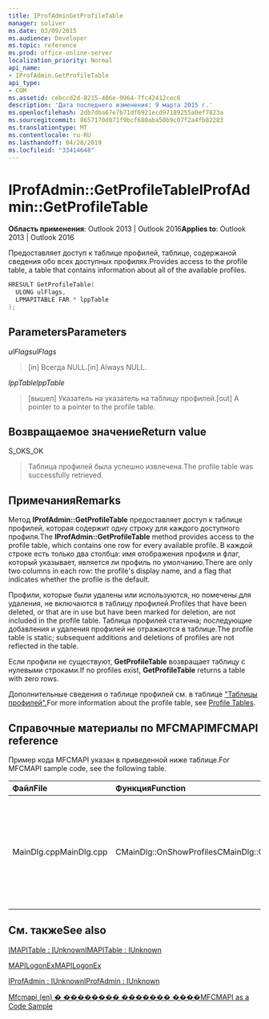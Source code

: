 ```yaml
---
title: IProfAdminGetProfileTable
manager: soliver
ms.date: 03/09/2015
ms.audience: Developer
ms.topic: reference
ms.prod: office-online-server
localization_priority: Normal
api_name:
- IProfAdmin.GetProfileTable
api_type:
- COM
ms.assetid: cebccd2d-8215-486e-9964-7fc42412cec6
description: 'Дата последнего изменения: 9 марта 2015 г.'
ms.openlocfilehash: 2db7dba67e7b71df6921ecd97189255a0ef7823a
ms.sourcegitcommit: 8657170d071f9bcf680aba50b9c07f2a4fb82283
ms.translationtype: MT
ms.contentlocale: ru-RU
ms.lasthandoff: 04/28/2019
ms.locfileid: "33414648"
---
```

# <a name="iprofadmingetprofiletable"></a><span data-ttu-id="d99c2-103">IProfAdmin::GetProfileTable</span><span class="sxs-lookup"><span data-stu-id="d99c2-103">IProfAdmin::GetProfileTable</span></span>

  
  
<span data-ttu-id="d99c2-104">**Область применения**: Outlook 2013 | Outlook 2016</span><span class="sxs-lookup"><span data-stu-id="d99c2-104">**Applies to**: Outlook 2013 | Outlook 2016</span></span> 
  
<span data-ttu-id="d99c2-105">Предоставляет доступ к таблице профилей, таблице, содержаной сведения обо всех доступных профилях.</span><span class="sxs-lookup"><span data-stu-id="d99c2-105">Provides access to the profile table, a table that contains information about all of the available profiles.</span></span>
  
```cpp
HRESULT GetProfileTable(
  ULONG ulFlags,
  LPMAPITABLE FAR * lppTable
);
```

## <a name="parameters"></a><span data-ttu-id="d99c2-106">Parameters</span><span class="sxs-lookup"><span data-stu-id="d99c2-106">Parameters</span></span>

 <span data-ttu-id="d99c2-107">_ulFlags_</span><span class="sxs-lookup"><span data-stu-id="d99c2-107">_ulFlags_</span></span>
  
> <span data-ttu-id="d99c2-108">[in] Всегда NULL.</span><span class="sxs-lookup"><span data-stu-id="d99c2-108">[in] Always NULL.</span></span>
    
 <span data-ttu-id="d99c2-109">_lppTable_</span><span class="sxs-lookup"><span data-stu-id="d99c2-109">_lppTable_</span></span>
  
> <span data-ttu-id="d99c2-110">[вышел] Указатель на указатель на таблицу профилей.</span><span class="sxs-lookup"><span data-stu-id="d99c2-110">[out] A pointer to a pointer to the profile table.</span></span>
    
## <a name="return-value"></a><span data-ttu-id="d99c2-111">Возвращаемое значение</span><span class="sxs-lookup"><span data-stu-id="d99c2-111">Return value</span></span>

<span data-ttu-id="d99c2-112">S_OK</span><span class="sxs-lookup"><span data-stu-id="d99c2-112">S_OK</span></span> 
  
> <span data-ttu-id="d99c2-113">Таблица профилей была успешно извлечена.</span><span class="sxs-lookup"><span data-stu-id="d99c2-113">The profile table was successfully retrieved.</span></span>
    
## <a name="remarks"></a><span data-ttu-id="d99c2-114">Примечания</span><span class="sxs-lookup"><span data-stu-id="d99c2-114">Remarks</span></span>

<span data-ttu-id="d99c2-115">Метод **IProfAdmin::GetProfileTable** предоставляет доступ к таблице профилей, которая содержит одну строку для каждого доступного профиля.</span><span class="sxs-lookup"><span data-stu-id="d99c2-115">The **IProfAdmin::GetProfileTable** method provides access to the profile table, which contains one row for every available profile.</span></span> <span data-ttu-id="d99c2-116">В каждой строке есть только два столбца: имя отображения профиля и флаг, который указывает, является ли профиль по умолчанию.</span><span class="sxs-lookup"><span data-stu-id="d99c2-116">There are only two columns in each row: the profile's display name, and a flag that indicates whether the profile is the default.</span></span> 
  
<span data-ttu-id="d99c2-117">Профили, которые были удалены или используются, но помечены для удаления, не включаются в таблицу профилей.</span><span class="sxs-lookup"><span data-stu-id="d99c2-117">Profiles that have been deleted, or that are in use but have been marked for deletion, are not included in the profile table.</span></span> <span data-ttu-id="d99c2-118">Таблица профилей статична; последующие добавления и удаления профилей не отражаются в таблице.</span><span class="sxs-lookup"><span data-stu-id="d99c2-118">The profile table is static; subsequent additions and deletions of profiles are not reflected in the table.</span></span> 
  
<span data-ttu-id="d99c2-119">Если профили не существуют, **GetProfileTable** возвращает таблицу с нулевыми строками.</span><span class="sxs-lookup"><span data-stu-id="d99c2-119">If no profiles exist, **GetProfileTable** returns a table with zero rows.</span></span> 
  
<span data-ttu-id="d99c2-120">Дополнительные сведения о таблице профилей см. в таблице ["Таблицы профилей".](profile-tables.md)</span><span class="sxs-lookup"><span data-stu-id="d99c2-120">For more information about the profile table, see [Profile Tables](profile-tables.md).</span></span> 
  
## <a name="mfcmapi-reference"></a><span data-ttu-id="d99c2-121">Справочные материалы по MFCMAPI</span><span class="sxs-lookup"><span data-stu-id="d99c2-121">MFCMAPI reference</span></span>

<span data-ttu-id="d99c2-122">Пример кода MFCMAPI указан в приведенной ниже таблице.</span><span class="sxs-lookup"><span data-stu-id="d99c2-122">For MFCMAPI sample code, see the following table.</span></span>
  
|<span data-ttu-id="d99c2-123">**Файл**</span><span class="sxs-lookup"><span data-stu-id="d99c2-123">**File**</span></span>|<span data-ttu-id="d99c2-124">**Функция**</span><span class="sxs-lookup"><span data-stu-id="d99c2-124">**Function**</span></span>|<span data-ttu-id="d99c2-125">**Примечание**</span><span class="sxs-lookup"><span data-stu-id="d99c2-125">**Comment**</span></span>|
|:-----|:-----|:-----|
|<span data-ttu-id="d99c2-126">MainDlg.cpp</span><span class="sxs-lookup"><span data-stu-id="d99c2-126">MainDlg.cpp</span></span>  <br/> |<span data-ttu-id="d99c2-127">CMainDlg::OnShowProfiles</span><span class="sxs-lookup"><span data-stu-id="d99c2-127">CMainDlg::OnShowProfiles</span></span>  <br/> |<span data-ttu-id="d99c2-128">MFCMAPI использует **метод IProfAdmin::GetProfileTable** для отображения таблицы профилей в новом диалоговом окне.</span><span class="sxs-lookup"><span data-stu-id="d99c2-128">MFCMAPI uses the **IProfAdmin::GetProfileTable** method to get the profile table to display in a new dialog box.</span></span>  <br/> |
   
## <a name="see-also"></a><span data-ttu-id="d99c2-129">См. также</span><span class="sxs-lookup"><span data-stu-id="d99c2-129">See also</span></span>



[<span data-ttu-id="d99c2-130">IMAPITable : IUnknown</span><span class="sxs-lookup"><span data-stu-id="d99c2-130">IMAPITable : IUnknown</span></span>](imapitableiunknown.md)
  
[<span data-ttu-id="d99c2-131">MAPILogonEx</span><span class="sxs-lookup"><span data-stu-id="d99c2-131">MAPILogonEx</span></span>](mapilogonex.md)
  
[<span data-ttu-id="d99c2-132">IProfAdmin : IUnknown</span><span class="sxs-lookup"><span data-stu-id="d99c2-132">IProfAdmin : IUnknown</span></span>](iprofadminiunknown.md)


[<span data-ttu-id="d99c2-133">Mfcmapi (en) � �������� ������� ����</span><span class="sxs-lookup"><span data-stu-id="d99c2-133">MFCMAPI as a Code Sample</span></span>](mfcmapi-as-a-code-sample.md)

